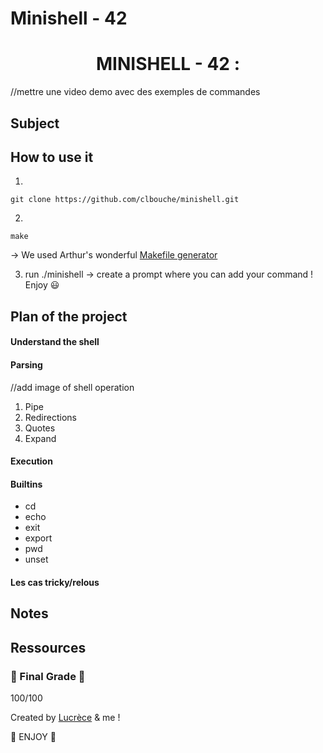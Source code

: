 # Minishell - 42

<h1 align=center>
	<b> MINISHELL - 42 : </b>
</h1>


//mettre une video demo avec des exemples de commandes

## Subject 

## How to use it

1. 
```
git clone https://github.com/clbouche/minishell.git
```

2. 
```
make
``` 
-> We used Arthur's wonderful [Makefile generator](https://github.com/arthur-trt/genMake)

3. run ./minishell -> create a prompt where you can add your command ! Enjoy 😃 

## Plan of the project

#### Understand the shell
#### Parsing
//add image of shell operation
1. Pipe 
2. Redirections
3. Quotes
4. Expand


#### Execution 


#### Builtins
  - cd 
  - echo 
  - exit
  - export
  - pwd
  - unset
  
#### Les cas tricky/relous
  
## Notes

## Ressources

### 🎉 Final Grade 🎉 
100/100

Created by [Lucrèce](https://github.com/Tart3mpion) & me ! 

🍄 ENJOY 🍄
